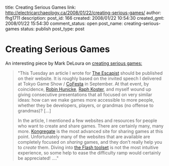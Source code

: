 title: Creating Serious Games
link: http://electricarchaeology.ca/2008/01/22/creating-serious-games/
author: fhg1711
description: 
post_id: 166
created: 2008/01/22 10:54:30
created_gmt: 2008/01/22 15:54:30
comment_status: open
post_name: creating-serious-games
status: publish
post_type: post

# Creating Serious Games

An interesting piece by Mark DeLoura on [creating serious games:](http://www.satori.org/2008/01/how_can_i_create_and_share_vid.html)

> "This Tuesday an article I wrote for [The Escapist](http://www.escapistmagazine.com/) should be published on their website. It is roughly based on the invited speech I delivered at Tokyo Game Show / [CoFesta](http://www.cofesta.jp/english/main.html) in September. At that event, by coincidence, [Robin Hunicke](http://www.cs.northwestern.edu/%7Ehunicke/blog/), [Raph Koster](http://www.raphkoster.com/), and myself wound up giving consecutive presentations that all focused on very similar ideas: how can we make games more accessible to more people, whether they be developers, players, or grandmas (no offense to grandmas)? [...]
> 
> In the article, I mentioned a few websites and resources for people who want to create and share games. There are certainly many, many more. [Kongregate](http://www.kongregate.com/) is the most advanced site for sharing games at this point. Unfortunately many of the websites that are available are completely focused on _sharing_ games, and they don’t really help you to _create_ them. Diving into [the Flash toolset](http://www.adobe.com/products/flash/) is not the most intuitive experience, so some help to ease the difficulty ramp would certainly be appreciated! ...."